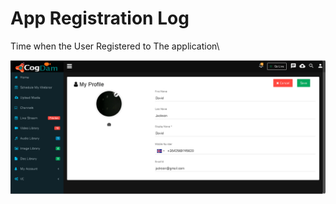 # App Registration Log

Time when the User Registered to The application\

![](../../.gitbook/assets/image%20%28126%29.png)


